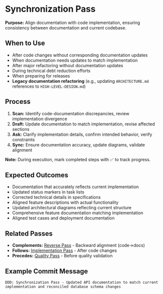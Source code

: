 # Synchronization Pass

**Purpose:** Align documentation with code implementation, ensuring consistency between documentation and current codebase.

## When to Use
- After code changes without corresponding documentation updates
- When documentation needs updates to match implementation
- After major refactoring without documentation updates
- During technical debt reduction efforts
- When preparing for releases
- **Legacy documentation refactoring** (e.g., updating `ARCHITECTURE.md` references to `HIGH-LEVEL-DESIGN.md`)

## Process
1. **Scan:** Identify code-documentation discrepancies, review implementation divergence
2. **Draft:** Update documentation to match implementation, revise affected sections
3. **Ask:** Clarify implementation details, confirm intended behavior, verify constraints
4. **Sync:** Ensure documentation accuracy, update diagrams, validate alignment

**Note:** During execution, mark completed steps with ✅ to track progress.

## Expected Outcomes
- Documentation that accurately reflects current implementation
- Updated status markers in task lists
- Corrected technical details in specifications
- Aligned feature descriptions with actual functionality
- Updated architectural diagrams reflecting current structure
- Comprehensive feature documentation matching implementation
- Aligned test cases and deployment documentation

## Related Passes
- **Complements:** [Reverse Pass](10_reverse_pass.md) - Backward alignment (code→docs)
- **Follows:** [Implementation Pass](3_implementation_pass.md) - After code changes
- **Precedes:** [Quality Pass](8_quality_pass.md) - Before quality validation

## Example Commit Message
`DDD: Synchronization Pass - Updated API documentation to match current implementation and reconciled database schema changes`
